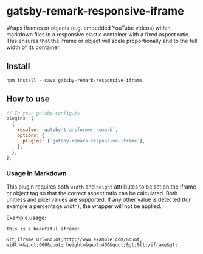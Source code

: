 # gatsby-remark-responsive-iframe

Wraps iframes or objects (e.g. embedded YouTube videos) within markdown files in
a responsive elastic container with a fixed aspect ratio. This ensures that the
iframe or object will scale proportionally and to the full width of its
container.

## Install

`npm install --save gatsby-remark-responsive-iframe`

## How to use

```javascript
// In your gatsby-config.js
plugins: [
  {
    resolve: `gatsby-transformer-remark`,
    options: {
      plugins: [`gatsby-remark-responsive-iframe`],
    },
  },
];
```

### Usage in Markdown

This plugin requires both `width` and `height` attributes to be set on the
iframe or object tag so that the correct aspect ratio can be calculated. Both
unitless and pixel values are supported. If any other value is detected (for
example a percentage width), the wrapper will not be applied.

Example usage:

    This is a beautiful iframe:

    &lt;iframe url=&quot;http://www.example.com/&quot; width=&quot;600&quot; height=&quot;400&quot;&gt;&lt;/iframe&gt;
